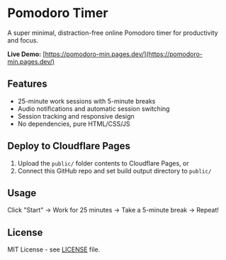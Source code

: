 # Pomodoro Timer

A super minimal, distraction-free online Pomodoro timer for productivity and focus.

**Live Demo:** [https://pomodoro-min.pages.dev/](https://pomodoro-min.pages.dev/)

## Features

- 25-minute work sessions with 5-minute breaks
- Audio notifications and automatic session switching
- Session tracking and responsive design
- No dependencies, pure HTML/CSS/JS

## Deploy to Cloudflare Pages

1. Upload the `public/` folder contents to Cloudflare Pages, or
2. Connect this GitHub repo and set build output directory to `public/`

## Usage

Click "Start" → Work for 25 minutes → Take a 5-minute break → Repeat!

## License

MIT License - see [LICENSE](LICENSE) file. 
